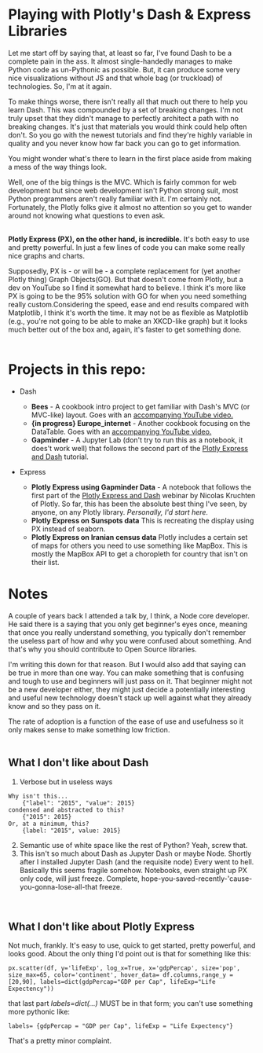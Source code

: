 # Playing with Plotly's Dash & Express Libraries

Let me start off by saying that, at least so far, I've found Dash to be a complete pain in the ass. It almost single-handedly manages to make Python code as un-Pythonic as possible. But, it can produce some very nice visualizations without JS and that whole bag (or truckload) of technologies. So, I'm at it again.

To make things worse, there isn't really all that much out there to help you learn Dash. This was compounded by a set of breaking changes. I'm not truly upset that they didn't manage to perfectly architect a path with no breaking changes. It's just that materials you would think could help often don't. So you go with the newest tutorials and find they're highly variable in quality and you never know how far back you can go to get information.

You might wonder what's there to learn in the first place aside from making a mess of the way things look.

Well, one of the big things is the MVC. Which is fairly common for web development but since web development isn't Python strong suit, most Python programmers aren't really familiar with it. I'm certainly not. Fortunately, the Plotly folks give it almost no attention so you get to wander around not knowing what questions to even ask.
<br> <br>

**Plotly Express (PX), on the other hand, is incredible.** It's both easy to use and pretty powerful. In just a few lines of code you can make some really nice graphs and charts.

Supposedly, PX is - or will be - a complete replacement for (yet another Plotly thing) Graph Objects(GO). But that doesn't come from Plotly, but a dev on YouTube so I find it somewhat hard to believe. I think it's more like PX is going to be the 95% solution with GO for when you need something really custom.Considering the speed, ease and end results compared with Matplotlib, I think it's worth the time. It may not be as flexible as Matplotlib (e.g., you're not going to be able to make an XKCD-like graph) but it looks much better out of the box and, again, it's faster to get something done.
<br> <br>
# Projects in this repo:
 - Dash <br>
   - **Bees** - A cookbook intro project to get familiar with Dash's MVC (or MVC-like) layout. Goes with an [accompanying YouTube video.](https://www.youtube.com/watch?v=hSPmj7mK6ng&t=382s)
   - **{in progress} Europe_internet** - Another cookbook focusing on the DataTable. Goes with an [accompanying YouTube video.](https://www.youtube.com/watch?v=USTqY4gH_VM)
   - **Gapminder** - A Jupyter Lab (don't try to run this as a notebook, it does't work well) that follows the second part of the [Plotly Express and Dash](https://www.youtube.com/watch?v=DIk-y41djCQ) tutorial.
 
  - Express <br>
    - **Plotly Express using Gapminder Data** - A notebook that follows the first part of the [Plotly Express and Dash](https://www.youtube.com/watch?v=DIk-y41djCQ) webinar by Nicolas Kruchten of Plotly. So far, this has been the absolute best thing I've seen, by anyone, on any Plotly library. *Personally, I'd start here.*<br>
    - **Plotly Express on Sunspots data**
    This is recreating the display using PX instead of seaborn.
    - **Plotly Express on Iranian census data** Plotly includes a certain set of maps for others you need to use something like MapBox. This is mostly the MapBox API to get a choropleth for country that isn't on their list.

# Notes

A couple of years back I attended a talk by, I think, a Node core developer. He said there is a saying that you only get beginner's eyes once, meaning that once you really understand something, you typically don't remember the useless part of how and why you were confused about something. And that's why you should contribute to Open Source libraries.

I'm writing this down for that reason. But I would also add that saying can be true in more than one way. You can make something that is confusing and tough to use and beginners will just pass on it. That beginner might not be a new developer either, they might just decide a potentially interesting and useful new technology doesn't stack up well against what they already know and so they pass on it.

The rate of adoption is a function of the ease of use and usefulness so it only makes sense to make something low friction.<br><br>

## What I don't like about Dash
  1. Verbose but in useless ways

    Why isn't this...
        {"label": "2015", "value": 2015}
    condensed and abstracted to this?
        {"2015": 2015}
    Or, at a minimum, this?
        {label: "2015", value: 2015}
  2. Semantic use of white space like the rest of Python? Yeah, screw that.
  3. This isn't so much about Dash as Jupyter Dash or maybe Node. Shortly after I installed Jupyter Dash (and the requisite node) Every went to hell. Basically this seems fragile somehow. Notebooks, even straight up PX only code, will just freeze. Complete, hope-you-saved-recently-'cause-you-gonna-lose-all-that freeze.

<br>

## What I don't like about Plotly Express
Not much, frankly. It's easy to use, quick to get started, pretty powerful, and looks good. About the only thing I'd point out is that for something like this:

    px.scatter(df, y='lifeExp', log_x=True, x='gdpPercap', size='pop', size_max=65, color='continent', hover_data= df.columns,range_y = [20,90], labels=dict(gdpPercap="GDP per Cap", lifeExp="Life Expectency"))

that last part *labels=dict(...)*  MUST be in that form; you can't use something more pythonic like:
    
    labels= {gdpPercap = "GDP per Cap", lifeExp = "Life Expectency"}

That's a pretty minor complaint.
   
